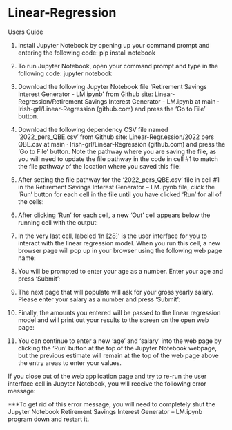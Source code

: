 # Linear-Regression

Users Guide
1.	Install Jupyter Notebook by opening up your command prompt and entering the following code:
pip install notebook

2.	To run Jupyter Notebook, open your command prompt and type in the following code: 
jupyter notebook

3.	Download the following Jupyter Notebook file ‘Retirement Savings Interest Generator - LM.ipynb’ from Github site: Linear-Regression/Retirement Savings Interest Generator - LM.ipynb at main · Irish-grl/Linear-Regression (github.com)  and press the ‘Go to File’ button.

4.	Download the following dependency CSV file named ‘2022_pers_QBE.csv’ from Github site: Linear-Regr.ession/2022 pers QBE.csv at main · Irish-grl/Linear-Regression (github.com) and press the ‘Go to File’ button. Note the pathway where you are saving the file, as you will need to update the file pathway in the code in cell #1 to match the file pathway of the location where you saved this file:

 

5.	After setting the file pathway for the ‘2022_pers_QBE.csv’ file in cell #1 in the Retirement Savings Interest Generator – LM.ipynb file, click the ‘Run’ button for each cell in the file until you have clicked ‘Run’ for all of the cells:

 

6.	After clicking ‘Run’ for each cell, a new ‘Out’ cell appears below the running cell with the output:
 

7.	In the very last cell, labeled ‘In [28]’ is the user interface for you to interact with the linear regression model. When you run this cell, a new browser page will pop up in your browser using the following web page name:
 
8.	You will be prompted to enter your age as a number. Enter your age and press ‘Submit’:

 

9.	The next page that will populate will ask for your gross yearly salary. Please enter your salary as a number and press ‘Submit’:
 



10.	Finally, the amounts you entered will be passed to the linear regression model and will print out your results to the screen on the open web page:
 
11.	You can continue to enter a new ‘age’ and ‘salary’ into the web page by clicking the ‘Run’ button at the top of the Jupyter Notebook webpage, but the previous estimate will remain at the top of the web page above the entry areas to enter your values. 

If you close out of the web application page and try to re-run the user interface cell in Jupyter Notebook, you will receive the following error message:
 
***To get rid of this error message, you will need to completely shut the Jupyter Notebook Retirement Savings Interest Generator – LM.ipynb program down and restart it. 

